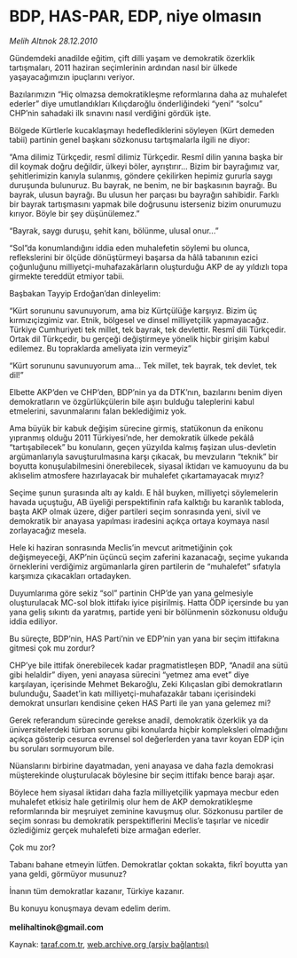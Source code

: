 # BDP, HAS-PAR, EDP, niye olmasın

*Melih Altınok 28.12.2010*

<div class="yazi"><p>Gündemdeki anadilde eğitim, çift dilli yaşam ve demokratik özerklik tartışmaları, 2011 haziran seçimlerinin ardından nasıl bir ülkede yaşayacağımızın ipuçlarını veriyor.</p>
<p>Bazılarımızın “Hiç olmazsa demokratikleşme reformlarına daha az muhalefet ederler” diye umutlandıkları Kılıçdaroğlu önderliğindeki “yeni” “solcu” CHP’nin sahadaki ilk sınavını nasıl verdiğini gördük işte.</p>
<p>Bölgede Kürtlerle kucaklaşmayı hedeflediklerini söyleyen (Kürt demeden tabii) partinin genel başkanı sözkonusu tartışmalarla ilgili ne diyor:</p>
<p>“Ama dilimiz Türkçedir, resmî dilimiz Türkçedir. Resmî dilin yanına başka bir dil koymak doğru değildir, ülkeyi böler, ayrıştırır... Bizim bir bayrağımız var, şehitlerimizin kanıyla sulanmış, göndere çekilirken hepimiz gururla saygı duruşunda bulunuruz. Bu bayrak, ne benim, ne bir başkasının bayrağı. Bu bayrak, ulusun bayrağı. Bu ulusun her parçası bu bayrağın sahibidir. Farklı bir bayrak tartışmasını yapmak bile doğrusunu isterseniz bizim onurumuzu kırıyor. Böyle bir şey düşünülemez.”  </p>
<p>“Bayrak, saygı duruşu, şehit kanı, bölünme, ulusal onur...” </p>
<p>“Sol”da konumlandığını iddia eden muhalefetin söylemi bu olunca, reflekslerini bir ölçüde dönüştürmeyi başarsa da hâlâ tabanının ezici çoğunluğunu milliyetçi-muhafazakârların oluşturduğu AKP de ay yıldızlı topa girmekte tereddüt etmiyor tabii.</p>
<p>Başbakan Tayyip Erdoğan’dan dinleyelim:</p>
<p>“Kürt sorununu savunuyorum, ama biz Kürtçülüğe karşıyız. Bizim üç kırmızıçizgimiz var. Etnik, bölgesel ve dinsel milliyetçilik yapmayacağız. Türkiye Cumhuriyeti tek millet, tek bayrak, tek devlettir. Resmî dili Türkçedir. Ortak dil Türkçedir, bu gerçeği değiştirmeye yönelik hiçbir girişim kabul edilemez. Bu topraklarda ameliyata izin vermeyiz” </p>
<p>“Kürt sorununu savunuyorum ama... Tek millet, tek bayrak, tek devlet, tek dil!”</p>
<p>Elbette AKP’den ve CHP’den, BDP’nin ya da DTK’nın, bazılarını benim diyen demokratların ve özgürlükçülerin bile aşırı bulduğu taleplerini kabul etmelerini, savunmalarını falan beklediğimiz yok.</p>
<p>Ama büyük bir kabuk değişim sürecine girmiş, statükonun da enikonu yıpranmış olduğu 2011 Türkiyesi’nde, her demokratik ülkede pekâlâ “tartışabilecek” bu konuların, geçen yüzyılda kalmış faşizan ulus-devletin argümanlarıyla savuşturulmasına karşı çıkacak, bu mevzuların “teknik” bir boyutta konuşulabilmesini önerebilecek, siyasal iktidarı ve kamuoyunu da bu aklıselim atmosfere hazırlayacak bir muhalefet çıkartamayacak mıyız?</p>
<p>Seçime şunun şurasında altı ay kaldı. E hâl buyken, milliyetçi söylemelerin havada uçuştuğu, AB üyeliği perspektifinin rafa kalktığı bu karanlık tabloda, başta AKP olmak üzere, diğer partileri seçim sonrasında yeni, sivil ve demokratik bir anayasa yapılması iradesini açıkça ortaya koymaya nasıl zorlayacağız mesela.</p>
<p>Hele ki haziran sonrasında Meclis’in mevcut aritmetiğinin çok değişmeyeceği, AKP’nin üçüncü seçim zaferini kazanacağı, seçime yukarıda örneklerini verdiğimiz argümanlarla giren partilerin de “muhalefet” sıfatıyla karşımıza çıkacakları ortadayken.</p>
<p>Duyumlarıma göre sekiz “sol” partinin CHP’de yan yana gelmesiyle oluşturulacak MC-sol blok ittifakı iyice pişirilmiş. Hatta ÖDP içersinde bu yan yana geliş sıkıntı da yaratmış, partide yeni bir bölünmenin sözkonusu olduğu iddia ediliyor.</p>
<p>Bu süreçte, BDP’nin, HAS Parti’nin ve EDP’nin yan yana bir seçim ittifakına gitmesi çok mu zordur?</p>
<p>CHP’ye bile ittifak önerebilecek kadar pragmatistleşen BDP, “Anadil ana sütü gibi helaldir” diyen, yeni anayasa sürecini “yetmez ama evet” diye karşılayan, içerisinde Mehmet Bekaroğlu, Zeki Kılıçaslan gibi demokratların bulunduğu, Saadet’in katı milliyetçi-muhafazakâr tabanı içerisindeki demokrat unsurları kendisine çeken HAS Parti ile yan yana gelemez mi?</p>
<p>Gerek referandum sürecinde gerekse anadil, demokratik özerklik ya da üniversitelerdeki türban sorunu gibi konularda hiçbir kompleksleri olmadığını açıkça gösterip cesurca evrensel sol değerlerden yana tavır koyan EDP için bu soruları sormuyorum bile.</p>
<p>Nüanslarını birbirine dayatmadan, yeni anayasa ve daha fazla demokrasi müşterekinde oluşturulacak böylesine bir seçim ittifakı bence barajı aşar. </p>
<p>Böylece hem siyasal iktidarı daha fazla milliyetçilik yapmaya mecbur eden muhalefet etkisiz hale getirilmiş olur hem de AKP demokratikleşme reformlarında bir meşruiyet zeminine kavuşmuş olur. Sözkonusu partiler de seçim sonrası bu demokratik perspektiflerini Meclis’e taşırlar ve nicedir özlediğimiz gerçek muhalefeti bize armağan ederler. </p>
<p>Çok mu zor?</p>
<p>Tabanı bahane etmeyin lütfen. Demokratlar çoktan sokakta, fikrî boyutta yan yana geldi, görmüyor musunuz?</p>
<p>İnanın tüm demokratlar kazanır, Türkiye kazanır.</p>
<p>Bu konuyu konuşmaya devam edelim derim.<br/><br/><b>melihaltinok@gmail.com</b></p>
</div>

Kaynak: [taraf.com.tr](http://www.taraf.com.tr/melih-altinok/makale-bdp-has-par-edp-niye-olmasin.htm), [web.archive.org (arşiv bağlantısı)](http://web.archive.org/web/20131113230709/http://www.taraf.com.tr/melih-altinok/makale-bdp-has-par-edp-niye-olmasin.htm)
